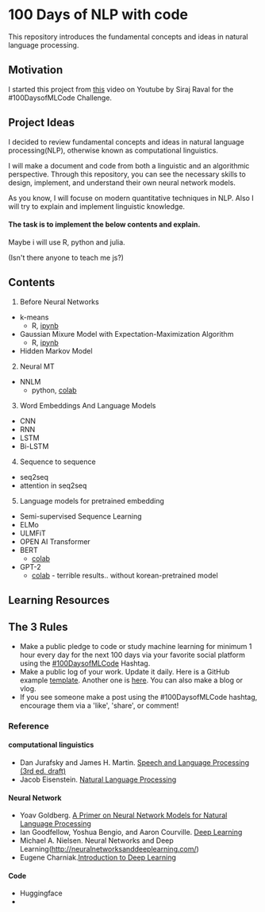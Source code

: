 
# 100 Days of NLP with code

This repository introduces the fundamental concepts and ideas in natural language processing.

## Motivation

I started this project from [this](https://www.youtube.com/watch?v=cuQMBj1cWPo&t=7s) video on Youtube by Siraj Raval for the #100DaysofMLCode Challenge.

## Project Ideas

I decided to review fundamental concepts and ideas in natural language processing(NLP), otherwise known as computational linguistics.

I will make a document and code from both a linguistic and an algorithmic perspective. Through this repository, you can see the necessary skills to design, implement, and understand their own neural network models.

As you know, I will focuse on modern quantitative techniques in NLP. Also I will try to explain and implement linguistic knowledge.


#### The task is to implement the below contents and explain.

Maybe i will use R, python and julia.

(Isn't there anyone to teach me js?)

## Contents

1. Before Neural Networks
  - k-means
    - R, [ipynb](https://github.com/SpellOnYou/100_Days_of_ML_Code/blob/master/code/R/Kmeans-R.ipynb)
  - Gaussian Mixure Model with Expectation-Maximization Algorithm
    - R, [ipynb](https://github.com/SpellOnYou/100_Days_of_ML_Code/blob/master/code/R/GMM-EM.ipynb)
  - Hidden Markov Model
  
2. Neural MT
  - NNLM
    - python, [colab](https://github.com/SpellOnYou/100_Days_of_ML_Code/blob/master/code/Neural_Network_Language_Model_v2.ipynb)
  
3. Word Embeddings And Language Models
  - CNN
  - RNN
  - LSTM
  - Bi-LSTM
  
4. Sequence to sequence
  - seq2seq
  - attention in seq2seq
  
5. Language models for pretrained embedding
  - Semi-supervised Sequence Learning
  - ELMo
  - ULMFiT
  - OPEN AI Transformer
  - BERT
    - [colab](https://github.com/SpellOnYou/100_Days_of_ML_Code/blob/master/code/python/BERT_torch.ipynb)
  - GPT-2
    - [colab](https://github.com/SpellOnYou/100_Days_of_ML_Code/blob/master/code/python/GPT_2.ipynb) - terrible results.. without korean-pretrained model

## Learning Resources

## The 3 Rules

- Make a public pledge to code or study machine learning for minimum 1 hour every day for the next 100 days via your favorite social platform using the [#100DaysofMLCode](https://twitter.com/sirajraval/status/1014758160572141568) Hashtag.
- Make a public log of your work. Update it daily. Here is a GitHub example [template](https://gist.github.com/llSourcell/43194e486a92532bc343f7837b178eda). Another one is [here](https://github.com/LordSomen/100DaysOfML/blob/master/Log.md). You can also
make a blog or vlog. 
- If you see someone make a post using the #100DaysofMLCode hashtag, encourage them via a 'like', 'share', or comment!

### Reference

#### computational linguistics
- Dan Jurafsky and James H. Martin. [Speech and Language Processing (3rd ed. draft)](https://web.stanford.edu/~jurafsky/slp3/)
- Jacob Eisenstein. [Natural Language Processing](http://u.cs.biu.ac.il/~yogo/nnlp.pdf)

#### Neural Network

- Yoav Goldberg. [A Primer on Neural Network Models for Natural Language Processing]()
- Ian Goodfellow, Yoshua Bengio, and Aaron Courville. [Deep Learning](http://www.deeplearningbook.org/)
- Michael A. Nielsen. Neural Networks and Deep Learning(http://neuralnetworksanddeeplearning.com/)
- Eugene Charniak.[Introduction to Deep Learning](https://mitpress.mit.edu/books/introduction-deep-learning)

#### Code

- Huggingface
- 
